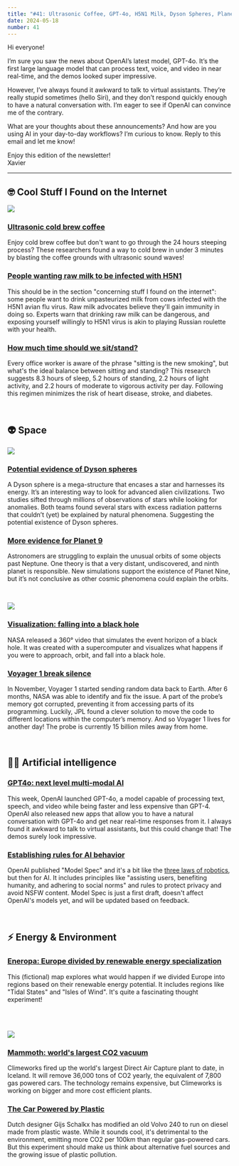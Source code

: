 ```yaml
---
title: "#41: Ultrasonic Coffee, GPT-4o, H5N1 Milk, Dyson Spheres, Planet 9, VGER, Eneropa, Black Holes, and more!"
date: 2024-05-18
number: 41
---
```


Hi everyone!

I’m sure you saw the news about OpenAI’s latest model, GPT-4o. It’s the first large language model that can process text, voice, and video in near real-time, and the demos looked super impressive.

However, I’ve always found it awkward to talk to virtual assistants. They’re really stupid sometimes (hello Siri), and they don’t respond quickly enough to have a natural conversation with. I’m eager to see if OpenAI can convince me of the contrary.

What are your thoughts about these announcements? And how are you using AI in your day-to-day workflows? I’m curious to know. Reply to this email and let me know!

Enjoy this edition of the newsletter!  
Xavier

---

## 🤓 Cool Stuff I Found on the Internet

![](/newsletter/assets/041/ultrasonic-cold-brew-coffee.jpg)

### [Ultrasonic cold brew coffee](https://www.unsw.edu.au/newsroom/news/2024/05/Ultrasonic_cold_brew_coffee_ready_under_three_minutes)
Enjoy cold brew coffee but don't want to go through the 24 hours steeping process? These researchers found a way to cold brew in under 3 minutes by blasting the coffee grounds with ultrasonic sound waves! 



### [People wanting raw milk to be infected with H5N1](https://futurism.com/neoscope/raw-milk-enthusiasts-demand-milk-infected-avian-flu-h5n1)
This should be in the section "concerning stuff I found on the internet": some people want to drink unpasteurized milk from cows infected with the H5N1 avian flu virus. Raw milk advocates believe they'll gain immunity in doing so. Experts warn that drinking raw milk can be dangerous, and exposing yourself willingly to H5N1 virus is akin to playing Russian roulette with your health.



### [How much time should we sit/stand?](https://theconversation.com/how-much-time-should-you-spend-sitting-versus-standing-new-research-reveals-the-perfect-mix-for-optimal-health-228894)
Every office worker is aware of the phrase "sitting is the new smoking", but what's the ideal balance between sitting and standing? This research suggests 8.3 hours of sleep, 5.2 hours of standing, 2.2 hours of light activity, and 2.2 hours of moderate to vigorous activity per day. Following this regimen minimizes the risk of heart disease, stroke, and diabetes.

<br>

## 👽 Space

![](/newsletter/assets/041/dyson-sphere.jpg)

### [Potential evidence of Dyson spheres](https://www.popularmechanics.com/space/deep-space/a60780331/dyson-sphere-evidence-alien-civilizations/)
A Dyson sphere is a mega-structure that encases a star and harnesses its energy. It’s an interesting way to look for advanced alien civilizations. Two studies sifted through millions of observations of stars while looking for anomalies. Both teams found several stars with excess radiation patterns that couldn’t (yet) be explained by natural phenomena. Suggesting the potential existence of Dyson spheres.



### [More evidence for Planet 9](https://www.universetoday.com/166889/new-evidence-for-our-solar-systems-ghost-planet-nine/)
Astronomers are struggling to explain the unusual orbits of some objects past Neptune. One theory is that a very distant, undiscovered, and ninth planet is responsible. New simulations support the existence of Planet Nine, but it’s not conclusive as other cosmic phenomena could explain the orbits.

<br>

![](/newsletter/assets/041/black-hole-visualization.jpg)

### [Visualization: falling into a black hole](https://phys.org/news/2024-05-black-hole-visualization-viewers-brink.html)
NASA released a 360° video that simulates the event horizon of a black hole. It was created with a supercomputer and visualizes what happens if you were to approach, orbit, and fall into a black hole.


### [Voyager 1 break silence](https://blogs.nasa.gov/voyager/2024/04/22/nasas-voyager-1-resumes-sending-engineering-updates-to-earth/)
In November, Voyager 1 started sending random data back to Earth. After 6 months, NASA was able to identify and fix the issue. A part of the probe’s memory got corrupted, preventing it from accessing parts of its programming. Luckily, JPL found a clever solution to move the code to different locations within the computer’s memory. And so Voyager 1 lives for another day! The probe is currently 15 billion miles away from home.

<br>

## 🧠🤖 Artificial intelligence
### [GPT4o: next level multi-modal AI](https://techcrunch.com/2024/05/13/openais-newest-model-is-gpt-4o/)
This week, OpenAI launched GPT-4o, a model capable of processing text, speech, and video while being faster and less expensive than GPT-4. OpenAI also released new apps that allow you to have a natural conversation with GPT-4o and get near real-time responses from it. I always found it awkward to talk to virtual assistants, but this could change that! The demos surely look impressive.



### [Establishing rules for AI behavior](https://openai.com/index/introducing-the-model-spec/)
OpenAI published "Model Spec" and it's a bit like the [three laws of robotics](https://en.wikipedia.org/wiki/Three_Laws_of_Robotics), but then for AI. It includes principles like "assisting users, benefiting humanity, and adhering to social norms" and rules to protect privacy and avoid NSFW content. Model Spec is just a first draft, doesn't affect OpenAI's models yet, and will be updated based on feedback. 

<br>

## ⚡️ Energy & Environment

### [Eneropa: Europe divided by renewable energy specialization](https://bigthink.com/strange-maps/eneropa-roadmap-2050/)
This (fictional) map explores what would happen if we divided Europe into regions based on their renewable energy potential. It includes regions like "Tidal States" and "Isles of Wind". It's quite a fascinating thought experiment!

<br><br>

![](/newsletter/assets/041/mammoth-dac.jpg)

### [Mammoth: world's largest CO2 vacuum](https://www.theverge.com/2024/5/8/24151905/mammoth-carbon-removal-direct-air-capture-climeworks)
Climeworks fired up the world's largest Direct Air Capture plant to date, in Iceland. It will remove 36,000 tons of CO2 yearly, the equivalent of 7,800 gas powered cars. The technology remains expensive, but Climeworks is working on bigger and more cost efficient plants.



### [The Car Powered by Plastic](https://solar.lowtechmagazine.com/2023/11/plastic-waste-in-the-fuel-tank/)
Dutch designer Gijs Schalkx has modified an old Volvo 240 to run on diesel made from plastic waste. While it sounds cool, it's detrimental to the environment, emitting more CO2 per 100km than regular gas-powered cars. But this experiment should make us think about alternative fuel sources and the growing issue of plastic pollution. 


